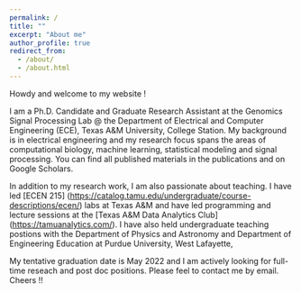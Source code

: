 ```yaml
---
permalink: /
title: ""
excerpt: "About me"
author_profile: true
redirect_from: 
  - /about/
  - /about.html
---
```


Howdy and welcome to my website !

I am a Ph.D. Candidate and Graduate Research Assistant at the Genomics Signal Processing Lab @ the Department of Electrical and Computer Engineering (ECE), Texas A&M University, College Station. My background is in electrical engineering and my research focus spans the areas of computational biology, machine learning, statistical modeling and signal processing. You can find all published materials in the publications and on Google Scholars.  

In addition to my research work, I am also passionate about teaching. I have led [ECEN 215] (https://catalog.tamu.edu/undergraduate/course-descriptions/ecen/) labs at Texas A&M and have led programming and lecture sessions at the [Texas A&M Data Analytics Club] (https://tamuanalytics.com/). I have also held undergraduate teaching postions with the Department of Physics and Astronomy and Department of Engineering Education at Purdue University, West Lafayette,

My tentative graduation date is May 2022 and I am actively looking for full-time reseach and post doc positions. Please feel to contact me by email. Cheers !!
